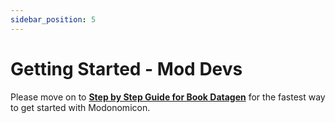 ```yaml
---
sidebar_position: 5
---
```


# Getting Started - Mod Devs

Please move on to **[Step by Step Guide for Book Datagen](step-by-step-with-datagen/step-by-step-with-datagen.md)** for the fastest way to get started with Modonomicon.

<!-- TODO: Offer a sort of quick nav with options like, developers, walkthrough for demo book, etc -->
<!-- TODO: create a similar section for modpack creators -->